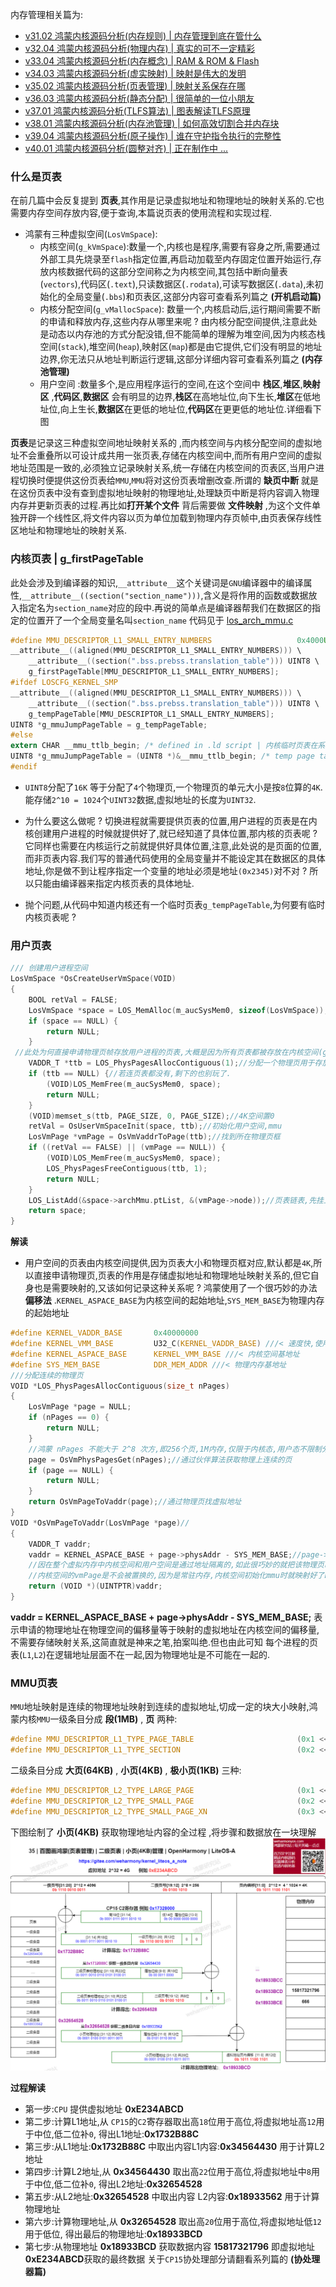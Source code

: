 
内存管理相关篇为: 

* [v31.02 鸿蒙内核源码分析(内存规则) | 内存管理到底在管什么](/blog/31.md)
* [v32.04 鸿蒙内核源码分析(物理内存) | 真实的可不一定精彩](/blog/32.md)
* [v33.04 鸿蒙内核源码分析(内存概念) | RAM & ROM & Flash](/blog/33.md)
* [v34.03 鸿蒙内核源码分析(虚实映射) | 映射是伟大的发明](/blog/34.md)
* [v35.02 鸿蒙内核源码分析(页表管理) | 映射关系保存在哪](/blog/35.md)
* [v36.03 鸿蒙内核源码分析(静态分配) | 很简单的一位小朋友](/blog/36.md)
* [v37.01 鸿蒙内核源码分析(TLFS算法) | 图表解读TLFS原理 ](/blog/37.md)
* [v38.01 鸿蒙内核源码分析(内存池管理) | 如何高效切割合并内存块 ](/blog/38.md)
* [v39.04 鸿蒙内核源码分析(原子操作) | 谁在守护指令执行的完整性](/blog/39.md)
* [v40.01 鸿蒙内核源码分析(圆整对齐) | 正在制作中 ... ](/blog/40.md)


### 什么是页表

在前几篇中会反复提到 **页表**,其作用是记录虚拟地址和物理地址的映射关系的.它也需要内存空间存放内容,便于查询,本篇说页表的使用流程和实现过程.

* 鸿蒙有三种虚拟空间(`LosVmSpace`):
  * 内核空间(`g_kVmSpace`):数量一个,内核也是程序,需要有容身之所,需要通过外部工具先烧录至`flash`指定位置,再启动加载至内存固定位置开始运行,存放内核数据代码的这部分空间称之为内核空间,其包括中断向量表(`vectors`),代码区(`.text`),只读数据区(`.rodata`),可读写数据区(`.data`),未初始化的全局变量(`.bbs`)和页表区,这部分内容可查看系列篇之 **(开机启动篇)**
  * 内核分配空间(`g_vMallocSpace`): 数量一个,内核启动后,运行期间需要不断的申请和释放内存,这些内存从哪里来呢 ? 由内核分配空间提供,注意此处是动态以内存池的方式分配没错,但不能简单的理解为堆空间,因为内核态栈空间(`stack`),堆空间(`heap`),映射区(`map`)都是由它提供,它们没有明显的地址边界,你无法只从地址判断运行逻辑,这部分详细内容可查看系列篇之 **(内存池管理)**
  * 用户空间 :数量多个,是应用程序运行的空间,在这个空间中 **栈区**,**堆区**,**映射区** ,**代码区**,**数据区** 会有明显的边界,**栈区**在高地址位,向下生长,**堆区**在低地址位,向上生长,**数据区**在更低的地址位,**代码区**在更更低的地址位.详细看下图

**页表**是记录这三种虚拟空间地址映射关系的 ,而内核空间与内核分配空间的虚拟地址不会重叠所以可设计成共用一张页表,存储在内核空间中,而所有用户空间的虚拟地址范围是一致的,必须独立记录映射关系,统一存储在内核空间的页表区,当用户进程切换时便提供这份页表给`MMU`,`MMU`将对这份页表增删改查.所谓的 **缺页中断** 就是在这份页表中没有查到虚拟地址映射的物理地址,处理缺页中断是将内容调入物理内存并更新页表的过程.再比如**打开某个文件** 背后需要做 **文件映射** ,为这个文件单独开辟一个线性区,将文件内容以页为单位加载到物理内存页帧中,由页表保存线性区地址和物理地址的映射关系.

### 内核页表 | g_firstPageTable

此处会涉及到编译器的知识,`__attribute__`这个关键词是`GNU`编译器中的编译属性,`__attribute__((section("section_name")))`,含义是将作用的函数或数据放入指定名为`section_name`对应的段中.再说的简单点是编译器帮我们在数据区的指定的位置开了一个全局变量名叫`section_name`
代码见于 [los_arch_mmu.c](...)

```c
#define MMU_DESCRIPTOR_L1_SMALL_ENTRY_NUMBERS                   0x4000U //16K
__attribute__((aligned(MMU_DESCRIPTOR_L1_SMALL_ENTRY_NUMBERS))) \
    __attribute__((section(".bss.prebss.translation_table"))) UINT8 \
    g_firstPageTable[MMU_DESCRIPTOR_L1_SMALL_ENTRY_NUMBERS];
#ifdef LOSCFG_KERNEL_SMP
__attribute__((aligned(MMU_DESCRIPTOR_L1_SMALL_ENTRY_NUMBERS))) \
    __attribute__((section(".bss.prebss.translation_table"))) UINT8 \
    g_tempPageTable[MMU_DESCRIPTOR_L1_SMALL_ENTRY_NUMBERS];
UINT8 *g_mmuJumpPageTable = g_tempPageTable;
#else
extern CHAR __mmu_ttlb_begin; /* defined in .ld script | 内核临时页表在系统使能mmu到使用虚拟地址运行这段期间使用,其虚拟地址保存在g_mmuJumpPageTable这个指针中*/
UINT8 *g_mmuJumpPageTable = (UINT8 *)&__mmu_ttlb_begin; /* temp page table, this is only used when system power up | 临时页表,用于系统启动阶段*/
#endif
```

* `UINT8`分配了`16K` 等于分配了`4`个物理页,一个物理页的单元大小是按`8`位算的`4K`.能存储`2^10 = 1024`个`UINT32`数据,虚拟地址的长度为`UINT32`.
* 为什么要这么做呢 ? 切换进程就需要提供页表的位置,用户进程的页表是在内核创建用户进程的时候就提供好了,就已经知道了具体位置,那内核的页表呢 ? 它同样也需要在内核运行之前就提供好具体位置,注意,此处说的是页面的位置,而非页表内容.我们写的普通代码使用的全局变量并不能设定其在数据区的具体地址,你是做不到让程序指定一个变量的地址必须是地址`(0x2345)`对不对 ? 所以只能由编译器来指定内核页表的具体地址.

* 抛个问题,从代码中知道内核还有一个临时页表`g_tempPageTable`,为何要有临时内核页表呢 ?

### 用户页表

```c
/// 创建用户进程空间
LosVmSpace *OsCreateUserVmSpace(VOID)
{
    BOOL retVal = FALSE;
    LosVmSpace *space = LOS_MemAlloc(m_aucSysMem0, sizeof(LosVmSpace));//在内核空间申请用户进程空间
    if (space == NULL) {
        return NULL;
    }
 //此处为何直接申请物理页帧存放用户进程的页表,大概是因为所有页表都被存放在内核空间(g_kVmSpace)而非内核分配空间(g_vMallocSpace)
    VADDR_T *ttb = LOS_PhysPagesAllocContiguous(1);//分配一个物理页用于存放虚实映射关系表, 即:L1表
    if (ttb == NULL) {//若连页表都没有,剩下的也别玩了.
        (VOID)LOS_MemFree(m_aucSysMem0, space);
        return NULL;
    }
    (VOID)memset_s(ttb, PAGE_SIZE, 0, PAGE_SIZE);//4K空间置0
    retVal = OsUserVmSpaceInit(space, ttb);//初始化用户空间,mmu
    LosVmPage *vmPage = OsVmVaddrToPage(ttb);//找到所在物理页框
    if ((retVal == FALSE) || (vmPage == NULL)) {
        (VOID)LOS_MemFree(m_aucSysMem0, space);
        LOS_PhysPagesFreeContiguous(ttb, 1);
        return NULL;
    }
    LOS_ListAdd(&space->archMmu.ptList, &(vmPage->node));//页表链表,先挂上L1,后续还会挂上 N个L2表
    return space;
}
```

**解读**

* 用户空间的页表由内核空间提供,因为页表大小和物理页框对应,默认都是`4K`,所以直接申请物理页,页表的作用是存储虚拟地址和物理地址映射关系的,但它自身也是需要映射的,又该如何记录这种关系呢 ? 鸿蒙使用了一个很巧妙的办法 **偏移法** .`KERNEL_ASPACE_BASE`为内核空间的起始地址,`SYS_MEM_BASE`为物理内存的起始地址

```c
#define KERNEL_VADDR_BASE       0x40000000
#define KERNEL_VMM_BASE         U32_C(KERNEL_VADDR_BASE) ///< 速度快,使用cache
#define KERNEL_ASPACE_BASE      KERNEL_VMM_BASE ///< 内核空间基地址
#define SYS_MEM_BASE            DDR_MEM_ADDR ///< 物理内存基地址
///分配连续的物理页
VOID *LOS_PhysPagesAllocContiguous(size_t nPages)
{
    LosVmPage *page = NULL;
    if (nPages == 0) {
        return NULL;
    }
    //鸿蒙 nPages 不能大于 2^8 次方,即256个页,1M内存,仅限于内核态,用户态不限制分配大小.
    page = OsVmPhysPagesGet(nPages);//通过伙伴算法获取物理上连续的页
    if (page == NULL) {
        return NULL;
    }
    return OsVmPageToVaddr(page);//通过物理页找虚拟地址
}
VOID *OsVmPageToVaddr(LosVmPage *page)//
{
    VADDR_T vaddr;
    vaddr = KERNEL_ASPACE_BASE + page->physAddr - SYS_MEM_BASE;//page->physAddr - SYS_MEM_BASE 得到物理地址的偏移量
    //因在整个虚拟内存中内核空间和用户空间是通过地址隔离的,如此很巧妙的就把该物理页映射到了内核空间
    //内核空间的vmPage是不会被置换的,因为是常驻内存,内核空间初始化mmu时就映射好了L1表
    return (VOID *)(UINTPTR)vaddr;
}
```

  **vaddr = KERNEL_ASPACE_BASE + page->physAddr - SYS_MEM_BASE;** 表示申请的物理地址在物理空间的偏移量等于映射的虚拟地址在内核空间的偏移量,不需要存储映射关系,这简直就是神来之笔,拍案叫绝.但也由此可知 每个进程的页表(`L1`,`L2`)在逻辑地址层面不在一起,因为物理地址是不可能在一起的.

### MMU页表

`MMU`地址映射是连续的物理地址映射到连续的虚拟地址,切成一定的块大小映射,鸿蒙内核`MMU`一级条目分成 **段(1MB)** , **页** 两种:

```c
#define MMU_DESCRIPTOR_L1_TYPE_PAGE_TABLE                       (0x1 << 0) ///< 一级条目类型按页分
#define MMU_DESCRIPTOR_L1_TYPE_SECTION                          (0x2 << 0) ///< 一级条目类型按段分
```

二级条目分成 **大页(64KB)** , **小页(4KB)** , **极小页(1KB)** 三种:

```c
#define MMU_DESCRIPTOR_L2_TYPE_LARGE_PAGE                       (0x1 << 0) ///< 二级条目类型按大页分
#define MMU_DESCRIPTOR_L2_TYPE_SMALL_PAGE                       (0x2 << 0) ///< 二级条目类型按小页分
#define MMU_DESCRIPTOR_L2_TYPE_SMALL_PAGE_XN                    (0x3 << 0) ///< 二级条目类型按极小页分
```

下图绘制了 **小页(4KB)** 获取物理地址内容的全过程 ,将步骤和数据放在一块理解
![](./assets/100pic/35_pagetable_100.png)

**过程解读**

* 第一步:`CPU` 提供虚拟地址 **0xE234ABCD**
* 第二步:计算L1地址,从 `CP15`的`C2`寄存器取出高`18`位用于高位,将虚拟地址高`12`用于中位,低二位补`0`, 得出L1地址:**0x1732B88C**
* 第三步:从L1地址:**0x1732B88C** 中取出内容L1内容:**0x34564430** 用于计算L2地址
* 第四步:计算L2地址,从 **0x34564430** 取出高`22`位用于高位,将虚拟地址中`8`用于中位,低二位补`0`, 得出L2地址:**0x32654528**
* 第五步:从L2地址:**0x32654528** 中取出内容 L2内容:**0x18933562** 用于计算物理地址
* 第六步:计算物理地址,从 **0x32654528** 取出高`20`位用于高位,将虚拟地址低`12`用于低位, 得出最后的物理地址:**0x18933BCD**
* 第七步:从物理地址 **0x18933BCD** 获取数据内容 **15817321796** 即虚拟地址**0xE234ABCD**获取的最终数据
关于`CP15`协处理部分请翻看系列篇的 **(协处理器篇)**









  

